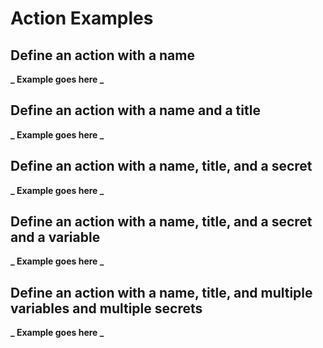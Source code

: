 # Action Examples

## Define an action with a name

**_ Example goes here _**

## Define an action with a name and a title

**_ Example goes here _**

## Define an action with a name, title, and a secret

**_ Example goes here _**

## Define an action with a name, title, and a secret and a variable

**_ Example goes here _**

## Define an action with a name, title, and multiple variables and multiple secrets

**_ Example goes here _**
